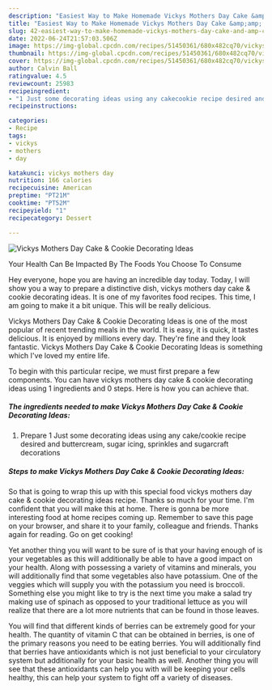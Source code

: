 ```yaml
---
description: "Easiest Way to Make Homemade Vickys Mothers Day Cake &amp;amp; Cookie Decorating Ideas"
title: "Easiest Way to Make Homemade Vickys Mothers Day Cake &amp;amp; Cookie Decorating Ideas"
slug: 42-easiest-way-to-make-homemade-vickys-mothers-day-cake-and-amp-cookie-decorating-ideas
date: 2022-06-24T21:57:03.506Z
image: https://img-global.cpcdn.com/recipes/51450361/680x482cq70/vickys-mothers-day-cake-cookie-decorating-ideas-recipe-main-photo.jpg
thumbnail: https://img-global.cpcdn.com/recipes/51450361/680x482cq70/vickys-mothers-day-cake-cookie-decorating-ideas-recipe-main-photo.jpg
cover: https://img-global.cpcdn.com/recipes/51450361/680x482cq70/vickys-mothers-day-cake-cookie-decorating-ideas-recipe-main-photo.jpg
author: Calvin Ball
ratingvalue: 4.5
reviewcount: 25983
recipeingredient:
- "1 Just some decorating ideas using any cakecookie recipe desired and buttercream sugar icing sprinkles and sugarcraft decorations"
recipeinstructions:

categories:
- Recipe
tags:
- vickys
- mothers
- day

katakunci: vickys mothers day 
nutrition: 166 calories
recipecuisine: American
preptime: "PT21M"
cooktime: "PT52M"
recipeyield: "1"
recipecategory: Dessert

---
```



![Vickys Mothers Day Cake &amp; Cookie Decorating Ideas](https://img-global.cpcdn.com/recipes/51450361/680x482cq70/vickys-mothers-day-cake-cookie-decorating-ideas-recipe-main-photo.jpg)

Your Health Can Be Impacted By The Foods You Choose To Consume

Hey everyone, hope you are having an incredible day today. Today, I will show you a way to prepare a distinctive dish, vickys mothers day cake &amp; cookie decorating ideas. It is one of my favorites food recipes. This time, I am going to make it a bit unique. This will be really delicious.

Vickys Mothers Day Cake &amp; Cookie Decorating Ideas is one of the most popular of recent trending meals in the world. It is easy, it is quick, it tastes delicious. It is enjoyed by millions every day. They're fine and they look fantastic. Vickys Mothers Day Cake &amp; Cookie Decorating Ideas is something which I've loved my entire life.




To begin with this particular recipe, we must first prepare a few components. You can have vickys mothers day cake &amp; cookie decorating ideas using 1 ingredients and 0 steps. Here is how you can achieve that.

<!--inarticleads1-->

##### The ingredients needed to make Vickys Mothers Day Cake &amp; Cookie Decorating Ideas:

1. Prepare 1 Just some decorating ideas using any cake/cookie recipe desired and buttercream, sugar icing, sprinkles and sugarcraft decorations




<!--inarticleads2-->

##### Steps to make Vickys Mothers Day Cake &amp; Cookie Decorating Ideas:





So that is going to wrap this up with this special food vickys mothers day cake &amp; cookie decorating ideas recipe. Thanks so much for your time. I'm confident that you will make this at home. There is gonna be more interesting food at home recipes coming up. Remember to save this page on your browser, and share it to your family, colleague and friends. Thanks again for reading. Go on get cooking!

Yet another thing you will want to be sure of is that your having enough of is your vegetables as this will additionally be able to have a good impact on your health. Along with possessing a variety of vitamins and minerals, you will additionally find that some vegetables also have potassium. One of the veggies which will supply you with the potassium you need is broccoli. Something else you might like to try is the next time you make a salad try making use of spinach as opposed to your traditional lettuce as you will realize that there are a lot more nutrients that can be found in those leaves.

You will find that different kinds of berries can be extremely good for your health. The quantity of vitamin C that can be obtained in berries, is one of the primary reasons you need to be eating berries. You will additionally find that berries have antioxidants which is not just beneficial to your circulatory system but additionally for your basic health as well. Another thing you will see that these antioxidants can help you with will be keeping your cells healthy, this can help your system to fight off a variety of diseases.
